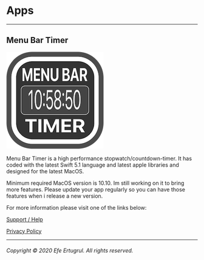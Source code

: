 
# Apps

------------------------------

## Menu Bar Timer

![Menu Bar Timer Icon](/images/menu_bar_timer/menubartimer-icon.png)

Menu Bar Timer is a high performance stopwatch/countdown-timer.
It has coded with the latest Swift 5.1 language and latest apple libraries and designed for the latest MacOS.

Minimum required MacOS version is 10.10.
Im still working on it to bring more features.
Please update your app regularly so you can have those features when i release a new version.

For more information please visit one of the links below:

[Support / Help](/menubartimer-support-help)

[Privacy Policy](/menubartimer-privacy-policy)

-------------------------------
###### Copyright © 2020 Efe Ertugrul. All rights reserved.
